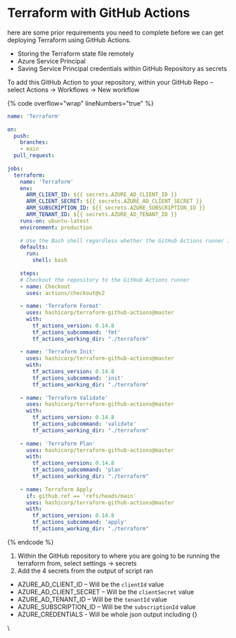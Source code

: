 # Terraform with GitHub Actions

here are some prior requirements you need to complete before we can get deploying Terraform using GitHub Actions.

* Storing the Terraform state file remotely
* Azure Service Principal
* Saving Service Principal credentials within GitHub Repository as secrets

To add this GitHub Action to your repository, within your GitHub Repo – select Actions -> Workflows -> New workflow

{% code overflow="wrap" lineNumbers="true" %}
```yaml
name: 'Terraform'
 
on:
  push:
    branches:
    - main
  pull_request:
 
jobs:
  terraform:
    name: 'Terraform'
    env:
      ARM_CLIENT_ID: ${{ secrets.AZURE_AD_CLIENT_ID }}
      ARM_CLIENT_SECRET: ${{ secrets.AZURE_AD_CLIENT_SECRET }}
      ARM_SUBSCRIPTION_ID: ${{ secrets.AZURE_SUBSCRIPTION_ID }}
      ARM_TENANT_ID: ${{ secrets.AZURE_AD_TENANT_ID }}
    runs-on: ubuntu-latest
    environment: production
 
    # Use the Bash shell regardless whether the GitHub Actions runner is ubuntu-latest, macos-latest, or windows-latest
    defaults:
      run:
        shell: bash
 
    steps:
    # Checkout the repository to the GitHub Actions runner
    - name: Checkout
      uses: actions/checkout@v2
 
    - name: 'Terraform Format'
      uses: hashicorp/terraform-github-actions@master
      with:
        tf_actions_version: 0.14.8
        tf_actions_subcommand: 'fmt'
        tf_actions_working_dir: "./terraform"
         
    - name: 'Terraform Init'
      uses: hashicorp/terraform-github-actions@master
      with:
        tf_actions_version: 0.14.8
        tf_actions_subcommand: 'init'
        tf_actions_working_dir: "./terraform"
 
    - name: 'Terraform Validate'
      uses: hashicorp/terraform-github-actions@master
      with:
        tf_actions_version: 0.14.8
        tf_actions_subcommand: 'validate'
        tf_actions_working_dir: "./terraform"
         
    - name: 'Terraform Plan'
      uses: hashicorp/terraform-github-actions@master
      with:
        tf_actions_version: 0.14.8
        tf_actions_subcommand: 'plan'
        tf_actions_working_dir: "./terraform"
 
    - name: Terraform Apply
      if: github.ref == 'refs/heads/main'
      uses: hashicorp/terraform-github-actions@master
      with:
        tf_actions_version: 0.14.8
        tf_actions_subcommand: 'apply'
        tf_actions_working_dir: "./terraform"
```
{% endcode %}

1. Within the GitHub repository to where you are going to be running the terraform from, select settings -> secrets
2. Add the 4 secrets from the output of script ran

* AZURE\_AD\_CLIENT\_ID – Will be the `clientId` value
* AZURE\_AD\_CLIENT\_SECRET – Will be the `clientSecret` value
* AZURE\_AD\_TENANT\_ID – Will be the `tenantId` value
* AZURE\_SUBSCRIPTION\_ID – Will be the `subscriptionId` value
* AZURE\_CREDENTIALS - Will be whole json output including {}

\
